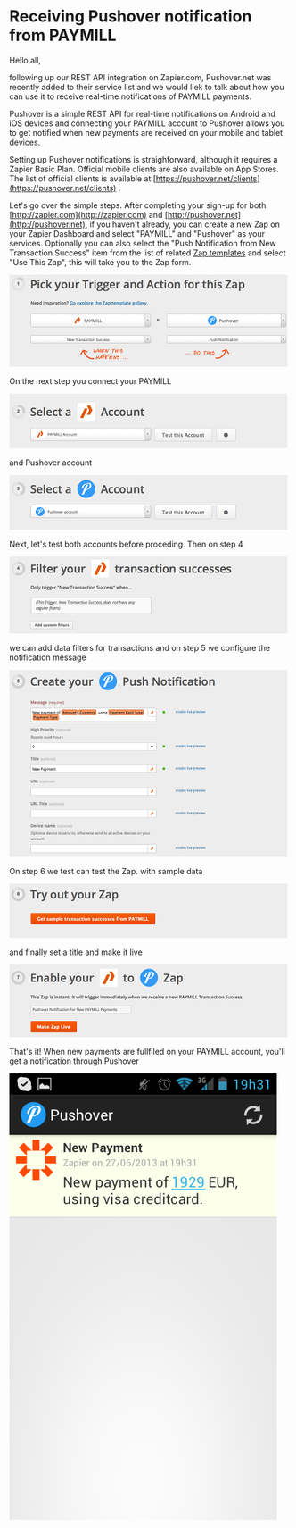 # Receiving Pushover notification from PAYMILL

Hello all,

following up our REST API integration on Zapier.com, Pushover.net was recently added to their service list and we would liek to talk about how you can use it to receive real-time notifications of PAYMILL payments.

Pushover is a simple REST API for real-time notifications on Android and iOS devices and connecting your PAYMILL account to Pushover allows you to get notified when new payments are received on your mobile and tablet devices.

Setting up Pushover notifications is straighforward, although it requires a Zapier Basic Plan. Official mobile clients are also available on App Stores. The list of official clients is available at [https://pushover.net/clients](https://pushover.net/clients) .

Let's go over the simple steps. After completing your sign-up for both [http://zapier.com](http://zapier.com) and [http://pushover.net](http://pushover.net), if you haven't already, you can create a new Zap on your Zapier Dashboard and select "PAYMILL" and "Pushover" as your services. Optionally you can also select the "Push Notification from New Transaction Success" item from the list of related [Zap templates](https://zapier.com/app/explore?services=paymill,pushover) and select "Use This Zap", this will take you to the Zap form.

![step 1 image](images/step1.jpg "step 1 image")

On the next step you connect your PAYMILL

![step 2 image](images/step2.jpg "step 2 image")

and Pushover account

![step 3 image](images/step3.jpg "step 3 image")

Next, let's test both accounts before proceding. Then on step 4 

![step 4 image](images/step4.jpg "step 4 image")

we can add data filters for transactions and on step 5 we configure the notification message

![step 5 image](images/step5.jpg "step 5 image")

On step 6 we test can test the Zap.  with sample data

![step 6 image](images/step6.jpg "step 6 image")

and finally set a title and make it live

![step 7 image](images/step7.jpg "step 7 image")

That's it! When new payments are fullfiled on your PAYMILL account, you'll get a notification through Pushover

![android notification](images/android-notification.jpg "android notification")

